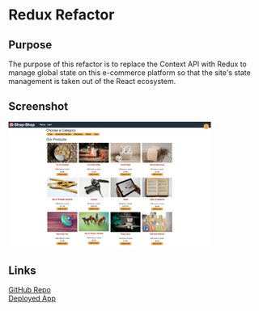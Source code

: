 # Redux Refactor

## Purpose
The purpose of this refactor is to replace the Context API with Redux to manage global state on this e-commerce platform so that the site's state management is taken out of the React ecosystem.

## Screenshot
<img src="screenshot.jpg" width="400px;">

## Links
[GitHub Repo](https://github.com/apklopfenstein/redux-store)<br>
[Deployed App]()
